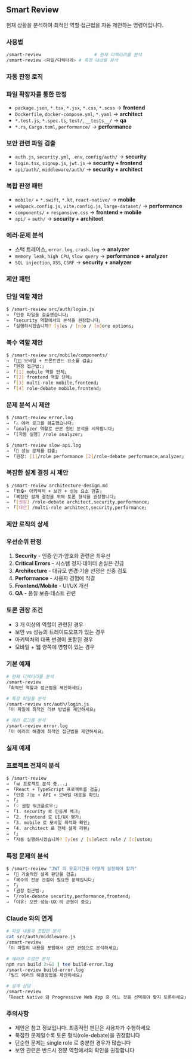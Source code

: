 ## Smart Review

현재 상황을 분석하여 최적인 역할·접근법을 자동 제안하는 명령어입니다.

### 사용법

```bash
/smart-review                    # 현재 디렉터리를 분석
/smart-review <파일/디렉터리> # 특정 대상을 분석
```

### 자동 판정 로직

### 파일 확장자를 통한 판정

- `package.json`, `*.tsx`, `*.jsx`, `*.css`, `*.scss` → **frontend**
- `Dockerfile`, `docker-compose.yml`, `*.yaml` → **architect**
- `*.test.js`, `*.spec.ts`, `test/`, `__tests__/` → **qa**
- `*.rs`, `Cargo.toml`, `performance/` → **performance**

### 보안 관련 파일 검출

- `auth.js`, `security.yml`, `.env`, `config/auth/` → **security**
- `login.tsx`, `signup.js`, `jwt.js` → **security + frontend**
- `api/auth/`, `middleware/auth/` → **security + architect**

### 복합 판정 패턴

- `mobile/` + `*.swift`, `*.kt`, `react-native/` → **mobile**
- `webpack.config.js`, `vite.config.js`, `large-dataset/` → **performance**
- `components/` + `responsive.css` → **frontend + mobile**
- `api/` + `auth/` → **security + architect**

### 에러·문제 분석

- 스택 트레이스, `error.log`, `crash.log` → **analyzer**
- `memory leak`, `high CPU`, `slow query` → **performance + analyzer**
- `SQL injection`, `XSS`, `CSRF` → **security + analyzer**

### 제안 패턴

### 단일 역할 제안

```bash
$ /smart-review src/auth/login.js
→ 「인증 파일을 검출했습니다」
→ 「security 역할에서의 분석을 권장합니다」
→ 「실행하시겠습니까? [y]es / [n]o / [m]ore options」
```

### 복수 역할 제안

```bash
$ /smart-review src/mobile/components/
→ 「📱🎨 모바일 + 프론트엔드 요소를 검출」
→ 「권장 접근법:」
→ 「[1] mobile 역할 단체」
→ 「[2] frontend 역할 단체」  
→ 「[3] multi-role mobile,frontend」
→ 「[4] role-debate mobile,frontend」
```

### 문제 분석 시 제안

```bash
$ /smart-review error.log
→ 「⚠️ 에러 로그를 검출했습니다」
→ 「analyzer 역할로 근본 원인 분석을 시작합니다」
→ 「[자동 실행] /role analyzer」

$ /smart-review slow-api.log
→ 「🐌 성능 문제를 검출」
→ 「권장: [1]/role performance [2]/role-debate performance,analyzer」
```

### 복잡한 설계 결정 시 제안

```bash
$ /smart-review architecture-design.md
→ 「🏗️🔒⚡ 아키텍처 + 보안 + 성능 요소 검출」
→ 「복잡한 설계 결정을 위해 토론 형식을 권장합니다」
→ 「[권장] /role-debate architect,security,performance」
→ 「[대안] /multi-role architect,security,performance」
```

### 제안 로직의 상세

### 우선순위 판정

1. **Security** - 인증·인가·암호화 관련은 최우선
2. **Critical Errors** - 시스템 정지·데이터 손실은 긴급
3. **Architecture** - 대규모 변경·기술 선정은 신중 검토
4. **Performance** - 사용자 경험에 직결
5. **Frontend/Mobile** - UI/UX 개선
6. **QA** - 품질 보증·테스트 관련

### 토론 권장 조건

- 3 개 이상의 역할이 관련된 경우
- 보안 vs 성능의 트레이드오프가 있는 경우
- 아키텍처의 대폭 변경이 포함된 경우
- 모바일 + 웹 양쪽에 영향이 있는 경우

### 기본 예제

```bash
# 현재 디렉터리를 분석
/smart-review
「최적인 역할과 접근법을 제안하세요」

# 특정 파일을 분석
/smart-review src/auth/login.js
「이 파일에 최적인 리뷰 방법을 제안하세요」

# 에러 로그를 분석
/smart-review error.log
「이 에러의 해결에 최적인 접근법을 제안하세요」
```

### 실제 예제

### 프로젝트 전체의 분석

```bash
$ /smart-review
→ 「📊 프로젝트 분석 중...」
→ 「React + TypeScript 프로젝트를 검출」
→ 「인증 기능 + API + 모바일 대응을 확인」
→ 「」
→ 「💡 권장 워크플로우:」
→ 「1. security 로 인증계 체크」
→ 「2. frontend 로 UI/UX 평가」
→ 「3. mobile 로 모바일 최적화 확인」
→ 「4. architect 로 전체 설계 리뷰」
→ 「」
→ 「자동 실행하시겠습니까? [y]es / [s]elect role / [c]ustom」
```

### 특정 문제의 분석

```bash
$ /smart-review "JWT 의 유효기간을 어떻게 설정해야 할까"
→ 「🤔 기술적인 설계 판단을 검출」
→ 「복수의 전문 관점이 필요한 문제입니다」
→ 「」
→ 「권장 접근법:」
→ 「/role-debate security,performance,frontend」
→ 「이유: 보안·성능·UX 의 균형이 중요」
```

### Claude 와의 연계

```bash
# 파일 내용과 조합한 분석
cat src/auth/middleware.js
/smart-review
「이 파일의 내용을 포함해서 보안 관점으로 분석하세요」

# 에러와 조합한 분석
npm run build 2>&1 | tee build-error.log
/smart-review build-error.log
「빌드 에러의 해결방법을 제안하세요」

# 설계 상담
/smart-review
「React Native 와 Progressive Web App 중 어느 것을 선택해야 할지 토론하세요」
```

### 주의사항

- 제안은 참고 정보입니다. 최종적인 판단은 사용자가 수행하세요
- 복잡한 문제일수록 토론 형식(role-debate)을 권장합니다
- 단순한 문제는 single role 로 충분한 경우가 많습니다
- 보안 관련은 반드시 전문 역할에서의 확인을 권장합니다